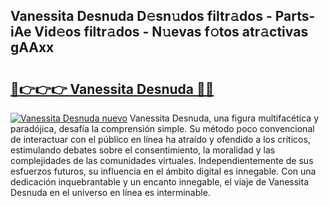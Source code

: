 ## Vanessita Desnuda D𝚎sn𝚞dos filtr𝚊dos - Parts-iAe Vid𝚎os filtr𝚊dos - N𝚞evas f𝚘tos atr𝚊ctivas gAAxx

# <h2><a href="http://mb7ccj.tromn.icu/?c=Vanessita+Desnuda">🔗👉👉👉 Vanessita Desnuda 🔗🔗</a></h2>

[![Vanessita Desnuda nuevo](https://i.imgur.com/pEAQMta.gif)](http://mb7ccj.tromn.icu/?c=Vanessita+Desnuda)
Vanessita Desnuda, una figura multifacética y paradójica, desafía la comprensión simple. Su método poco convencional de interactuar con el público en línea ha atraído y ofendido a los críticos, estimulando debates sobre el consentimiento, la moralidad y las complejidades de las comunidades virtuales. Independientemente de sus esfuerzos futuros, su influencia en el ámbito digital es innegable. Con una dedicación inquebrantable y un encanto innegable, el viaje de Vanessita Desnuda en el universo en línea es interminable.
